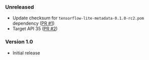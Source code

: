<!--
    When adding new changelog entries, use [Issue #0] to link to issues and
    [PR #0] to link to pull requests. Then run:

        ./gradlew changelogUpdateLinks

    to update the actual links at the bottom of the file.
-->

### Unreleased

* Update checksum for `tensorflow-lite-metadata-0.1.0-rc2.pom` dependency ([PR #1])
* Target API 35 ([PR #2])

### Version 1.0

* Initial release

<!-- Do not manually edit the lines below. Use `./gradlew changelogUpdateLinks` to regenerate. -->
[PR #1]: https://github.com/chenxiaolong/PixelLight/pull/1
[PR #2]: https://github.com/chenxiaolong/PixelLight/pull/2
